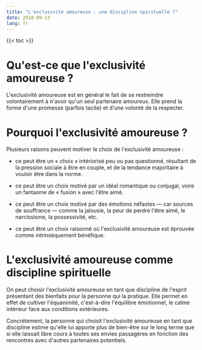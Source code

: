 ```yaml
---
title: "L'exclusivité amoureuse : une discipline spirituelle ?"
date: 2018-09-13
lang: fr
---
```


{{< toc >}}

# Qu'est-ce que l'exclusivité amoureuse ?
L'exclusivité amoureuse est en général le fait de se restreindre volontairement à n'avoir qu'un seul partenaire amoureux. Elle prend la forme d'une promesse (parfois tacite) et d'une volonté de la respecter.

# Pourquoi l'exclusivité amoureuse ?
Plusieurs raisons peuvent motiver le choix de l'exclusivité amoureuse :

- ce peut être un « choix » intériorisé peu ou pas questionné, résultant de la pression sociale à être en couple, et de la tendance majoritaire à vouloir être dans la norme.

- ce peut être un choix motivé par un idéal romantique ou conjugal, voire un fantasme de « fusion » avec l'être aimé.

- ce peut être un choix motivé par des émotions néfastes — car sources de souffrance — comme la jalousie, la peur de perdre l'être aimé, le narcissisme, la possessivité, etc.

- ce peut être un choix raisonné où l'exclusivité amoureuse est éprouvée comme intrinsèquement bénéfique.

# L'exclusivité amoureuse comme discipline spirituelle
On peut choisir l'exclusivité amoureuse en tant que discipline de l'esprit présentant des bienfaits pour la personne qui la pratique. Elle permet en effet de cultiver l'équanimité, c'est-à-dire l'équilibre émotionnel, le calme intérieur face aux conditions extérieures.

Concrètement, la personne qui choisit l'exclusivité amoureuse en tant que discipline estime qu'elle lui apporte plus de bien-être sur le long terme que si elle laissait libre cours à toutes ses envies passagères en fonction des rencontres avec d'autres partenaires potentiels.

